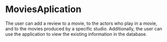 ﻿# MoviesAplication
The user can add a review to a movie, to the actors who play in a movie, and to the movies produced by a specific studio.
Additionally, the user can use the application to view the existing information in the database.
